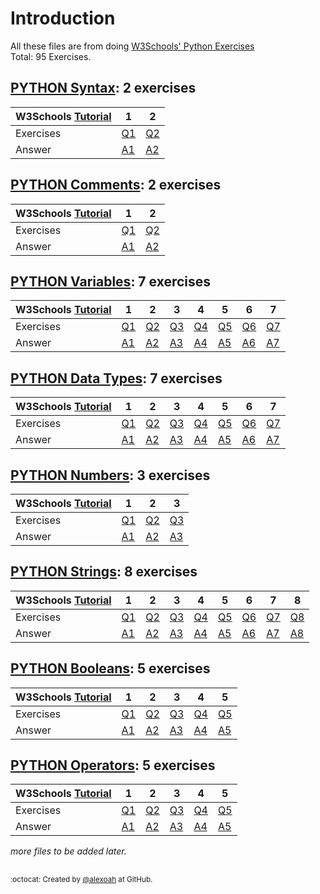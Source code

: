 # Introduction
All these files are from doing [W3Schools' Python Exercises](https://www.w3schools.com/python/python_exercises.asp)  
Total: 95 Exercises.

## [PYTHON Syntax](./PY-Syntax): 2 exercises
| W3Schools [Tutorial](https://www.w3schools.com/python/python_syntax.asp) | 1 | 2 |
| --- | --- | --- |
| Exercises | [Q1](https://www.w3schools.com/python/exercise.asp?filename=exercise_syntax1) | [Q2](https://www.w3schools.com/python/exercise.asp?filename=exercise_syntax2) |
| Answer | [A1](./PY-Syntax/pySyntaxE1.py) | [A2](./PY-Syntax/pySyntaxE2.py) |

## [PYTHON Comments](./PY-Comments): 2 exercises
| W3Schools [Tutorial](https://www.w3schools.com/python/python_comments.asp) | 1 | 2 |
| --- | --- | --- |
| Exercises | [Q1](https://www.w3schools.com/python/exercise.asp?filename=exercise_comments1) | [Q2](https://www.w3schools.com/python/exercise.asp?filename=exercise_comments2) |
| Answer | [A1](./PY-Comments/pyCommentsE1.py) | [A2](./PY-Comments/pyCommentsE2.py) |

## [PYTHON Variables](./PY-Variables): 7 exercises
| W3Schools [Tutorial](https://www.w3schools.com/python/python_variables.asp) | 1 | 2 | 3 | 4 | 5 | 6 | 7 |
| --- | --- | --- | --- | --- | --- | --- | --- |
| Exercises | [Q1](https://www.w3schools.com/python/exercise.asp?filename=exercise_variables1) | [Q2](https://www.w3schools.com/python/exercise.asp?filename=exercise_variables2) | [Q3](https://www.w3schools.com/python/exercise.asp?filename=exercise_variables3) | [Q4](https://www.w3schools.com/python/exercise.asp?filename=exercise_variables4) | [Q5](https://www.w3schools.com/python/exercise.asp?filename=exercise_variables5) | [Q6](https://www.w3schools.com/python/exercise.asp?filename=exercise_variables6) | [Q7](https://www.w3schools.com/python/exercise.asp?filename=exercise_variables7) |
| Answer | [A1](./PY-Variables/pyVariablesE1.py) | [A2](./PY-Variables/pyVariablesE2.py) | [A3](./PY-Variables/pyVariablesE3.py) | [A4](./PY-Variables/pyVariablesE4.py) | [A5](./PY-Variables/pyVariablesE5.py) | [A6](./PY-Variables/pyVariablesE6.py) | [A7](./PY-Variables/pyVariablesE7.py) |

## [PYTHON Data Types](./PY-DataTypes): 7 exercises
| W3Schools [Tutorial](https://www.w3schools.com/python/python_datatypes.asp) | 1 | 2 | 3 | 4 | 5 | 6 | 7 |
| --- | --- | --- | --- | --- | --- | --- | --- |
| Exercises | [Q1](https://www.w3schools.com/python/exercise.asp?filename=exercise_datatypes1) | [Q2](https://www.w3schools.com/python/exercise.asp?filename=exercise_datatypes2) | [Q3](https://www.w3schools.com/python/exercise.asp?filename=exercise_datatypes3) | [Q4](https://www.w3schools.com/python/exercise.asp?filename=exercise_datatypes4) | [Q5](https://www.w3schools.com/python/exercise.asp?filename=exercise_datatypes5) | [Q6](https://www.w3schools.com/python/exercise.asp?filename=exercise_datatypes6) | [Q7](https://www.w3schools.com/python/exercise.asp?filename=exercise_datatypes7) |
| Answer | [A1](./PY-DataTypes/pyDataTypesE1.txt) | [A2](./PY-DataTypes/pyDataTypesE2.txt) | [A3](./PY-DataTypes/pyDataTypesE3.txt) | [A4](./PY-DataTypes/pyDataTypesE4.txt) | [A5](./PY-DataTypes/pyDataTypesE5.txt) | [A6](./PY-DataTypes/pyDataTypesE6.txt) | [A7](./PY-DataTypes/pyDataTypesE7.txt) |

## [PYTHON Numbers](./PY-Numbers): 3 exercises
| W3Schools [Tutorial](https://www.w3schools.com/python/python_numbers.asp) | 1 | 2 | 3 |
| --- | --- | --- | --- |
| Exercises | [Q1](https://www.w3schools.com/python/exercise.asp?filename=exercise_numbers1) | [Q2](https://www.w3schools.com/python/exercise.asp?filename=exercise_numbers2) | [Q3](https://www.w3schools.com/python/exercise.asp?filename=exercise_numbers3) |
| Answer | [A1](./PY-Numbers/pyNumbersE1.py) | [A2](./PY-Numbers/pyNumbersE2.py) | [A3](./PY-Numbers/pyNumbersE3.py) |

## [PYTHON Strings](./PY-Strings): 8 exercises
| W3Schools [Tutorial](https://www.w3schools.com/python/python_strings.asp) | 1 | 2 | 3 | 4 | 5 | 6 | 7 | 8 |
| --- | --- | --- | --- | --- | --- | --- | --- | --- |
| Exercises | [Q1](https://www.w3schools.com/python/exercise.asp?filename=exercise_strings1) | [Q2](https://www.w3schools.com/python/exercise.asp?filename=exercise_strings2) | [Q3](https://www.w3schools.com/python/exercise.asp?filename=exercise_strings3) | [Q4](https://www.w3schools.com/python/exercise.asp?filename=exercise_strings4) | [Q5](https://www.w3schools.com/python/exercise.asp?filename=exercise_strings5) | [Q6](https://www.w3schools.com/python/exercise.asp?filename=exercise_strings6) | [Q7](https://www.w3schools.com/python/exercise.asp?filename=exercise_strings7) | [Q8](https://www.w3schools.com/python/exercise.asp?filename=exercise_strings8) |
| Answer | [A1](./PY-Strings/pyStringsE1.py) | [A2](./PY-Strings/pyStringsE2.py) | [A3](./PY-Strings/pyStringsE3.py) | [A4](./PY-Strings/pyStringsE4.py) | [A5](./PY-Strings/pyStringsE5.py) | [A6](./PY-Strings/pyStringsE6.py) | [A7](./PY-Strings/pyStringsE7.py) | [A8](./PY-Strings/pyStringsE8.py) |

## [PYTHON Booleans](./PY-Booleans): 5 exercises
| W3Schools [Tutorial](https://www.w3schools.com/python/python_booleans.asp) | 1 | 2 | 3 | 4 | 5 |
| --- | --- | --- | --- | --- | --- |
| Exercises | [Q1](https://www.w3schools.com/python/exercise.asp?filename=exercise_booleans1) | [Q2](https://www.w3schools.com/python/exercise.asp?filename=exercise_booleans2) | [Q3](https://www.w3schools.com/python/exercise.asp?filename=exercise_booleans3) | [Q4](https://www.w3schools.com/python/exercise.asp?filename=exercise_booleans4) | [Q5](https://www.w3schools.com/python/exercise.asp?filename=exercise_booleans5) |
| Answer | [A1](./PY-Booleans/pyBooleansE1.txt) | [A2](./PY-Booleans/pyBooleansE2.txt) | [A3](./PY-Booleans/pyBooleansE3.txt) | [A4](./PY-Booleans/pyBooleansE4.txt) | [A5](./PY-Booleans/pyBooleansE5.txt) |

## [PYTHON Operators](./PY-Operators): 5 exercises
| W3Schools [Tutorial](https://www.w3schools.com/python/python_operators.asp) | 1 | 2 | 3 | 4 | 5 |
| --- | --- | --- | --- | --- | --- |
| Exercises | [Q1](https://www.w3schools.com/python/exercise.asp?filename=exercise_operators1) | [Q2](https://www.w3schools.com/python/exercise.asp?filename=exercise_operators2) | [Q3](https://www.w3schools.com/python/exercise.asp?filename=exercise_operators3) | [Q4](https://www.w3schools.com/python/exercise.asp?filename=exercise_operators4) | [Q5](https://www.w3schools.com/python/exercise.asp?filename=exercise_operators5) |
| Answer | [A1](./PY-Operators/pyOperatorsE1.txt) | [A2](./PY-Operators/pyOperatorsE2.txt) | [A3](./PY-Operators/pyOperatorsE3.txt) | [A4](./PY-Operators/pyOperatorsE4.txt) | [A5](./PY-Operators/pyOperatorsE5.txt) |

_more files to be added later._





##
<sup>:octocat: Created by [@alexoah](http://github.com/alexoah) at GitHub.</sup>